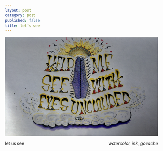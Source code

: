 ```yaml
---
layout: post
category: post
published: false
title: let’s see
---
```

![cloudy](/media/unclouded.jpeg)
<!--more-->
<span class='date' style='float:right;'>*watercolor, ink, gouache*</span>  
  
  
let us see